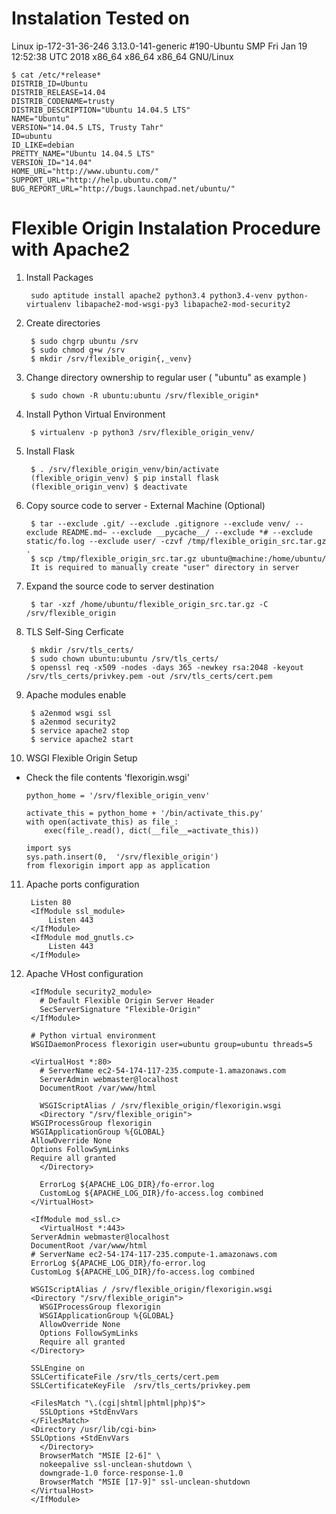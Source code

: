 # Instalation Tested on
Linux ip-172-31-36-246 3.13.0-141-generic #190-Ubuntu SMP Fri Jan 19 12:52:38 UTC 2018 x86_64 x86_64 x86_64 GNU/Linux

   ```
   $ cat /etc/*release*
   DISTRIB_ID=Ubuntu
   DISTRIB_RELEASE=14.04
   DISTRIB_CODENAME=trusty
   DISTRIB_DESCRIPTION="Ubuntu 14.04.5 LTS"
   NAME="Ubuntu"
   VERSION="14.04.5 LTS, Trusty Tahr"
   ID=ubuntu
   ID_LIKE=debian
   PRETTY_NAME="Ubuntu 14.04.5 LTS"
   VERSION_ID="14.04"
   HOME_URL="http://www.ubuntu.com/"
   SUPPORT_URL="http://help.ubuntu.com/"
   BUG_REPORT_URL="http://bugs.launchpad.net/ubuntu/"
   ```

# Flexible Origin Instalation Procedure with Apache2
1. Install Packages
   ```
    sudo aptitude install apache2 python3.4 python3.4-venv python-virtualenv libapache2-mod-wsgi-py3 libapache2-mod-security2
   ```

2. Create directories
   ```
    $ sudo chgrp ubuntu /srv
    $ sudo chmod g+w /srv
    $ mkdir /srv/flexible_origin{,_venv}
   ```

3. Change directory ownership to regular user ( "ubuntu" as example )
   ```
    $ sudo chown -R ubuntu:ubuntu /srv/flexible_origin*
   ```

4. Install Python Virtual Environment
   ```
    $ virtualenv -p python3 /srv/flexible_origin_venv/
   ```

5. Install Flask
   ```
    $ . /srv/flexible_origin_venv/bin/activate
    (flexible_origin_venv) $ pip install flask
    (flexible_origin_venv) $ deactivate
   ```

6. Copy source code to server - External Machine (Optional)
   ```
    $ tar --exclude .git/ --exclude .gitignore --exclude venv/ --exclude README.md~ --exclude __pycache__/ --exclude *# --exclude static/fo.log --exclude user/ -czvf /tmp/flexible_origin_src.tar.gz .
    $ scp /tmp/flexible_origin_src.tar.gz ubuntu@machine:/home/ubuntu/
    It is required to manually create "user" directory in server
   ```

7. Expand the source code to server destination
   ```
    $ tar -xzf /home/ubuntu/flexible_origin_src.tar.gz -C /srv/flexible_origin
   ```

8. TLS Self-Sing Cerficate
   ```
    $ mkdir /srv/tls_certs/
    $ sudo chown ubuntu:ubuntu /srv/tls_certs/
    $ openssl req -x509 -nodes -days 365 -newkey rsa:2048 -keyout /srv/tls_certs/privkey.pem -out /srv/tls_certs/cert.pem
   ```

9. Apache modules enable
   ```
    $ a2enmod wsgi ssl
    $ a2enmod security2
    $ service apache2 stop
    $ service apache2 start
   ```

10. WSGI Flexible Origin Setup

  - Check the file contents 'flexorigin.wsgi'
    ```
    python_home = '/srv/flexible_origin_venv'

    activate_this = python_home + '/bin/activate_this.py'
    with open(activate_this) as file_:
        exec(file_.read(), dict(__file__=activate_this))

    import sys
    sys.path.insert(0,  '/srv/flexible_origin')
    from flexorigin import app as application
    ```

11. Apache ports configuration
    ```
     Listen 80
     <IfModule ssl_module>
	     Listen 443
     </IfModule>
     <IfModule mod_gnutls.c>
	     Listen 443
     </IfModule>
    ```

12. Apache VHost configuration
    ```
     <IfModule security2_module>
       # Default Flexible Origin Server Header
       SecServerSignature "Flexible-Origin"
     </IfModule>

     # Python virtual environment
     WSGIDaemonProcess flexorigin user=ubuntu group=ubuntu threads=5

     <VirtualHost *:80>
       # ServerName ec2-54-174-117-235.compute-1.amazonaws.com
       ServerAdmin webmaster@localhost
       DocumentRoot /var/www/html

       WSGIScriptAlias / /srv/flexible_origin/flexorigin.wsgi
       <Directory "/srv/flexible_origin">
	 WSGIProcessGroup flexorigin
	 WSGIApplicationGroup %{GLOBAL}
	 AllowOverride None
	 Options FollowSymLinks
	 Require all granted
       </Directory>

       ErrorLog ${APACHE_LOG_DIR}/fo-error.log
       CustomLog ${APACHE_LOG_DIR}/fo-access.log combined
     </VirtualHost>

     <IfModule mod_ssl.c>
       <VirtualHost *:443>
	 ServerAdmin webmaster@localhost
	 DocumentRoot /var/www/html
	 # ServerName ec2-54-174-117-235.compute-1.amazonaws.com
	 ErrorLog ${APACHE_LOG_DIR}/fo-error.log
	 CustomLog ${APACHE_LOG_DIR}/fo-access.log combined

	 WSGIScriptAlias / /srv/flexible_origin/flexorigin.wsgi
	 <Directory "/srv/flexible_origin">
	   WSGIProcessGroup flexorigin
	   WSGIApplicationGroup %{GLOBAL}
	   AllowOverride None
	   Options FollowSymLinks
	   Require all granted
	 </Directory>

	 SSLEngine on
	 SSLCertificateFile	/srv/tls_certs/cert.pem
	 SSLCertificateKeyFile	/srv/tls_certs/privkey.pem

	 <FilesMatch "\.(cgi|shtml|phtml|php)$">
	   SSLOptions +StdEnvVars
	 </FilesMatch>
	 <Directory /usr/lib/cgi-bin>
	 SSLOptions +StdEnvVars
       </Directory>
       BrowserMatch "MSIE [2-6]" \
       nokeepalive ssl-unclean-shutdown \
       downgrade-1.0 force-response-1.0
       BrowserMatch "MSIE [17-9]" ssl-unclean-shutdown
     </VirtualHost>
     </IfModule>
    ```
